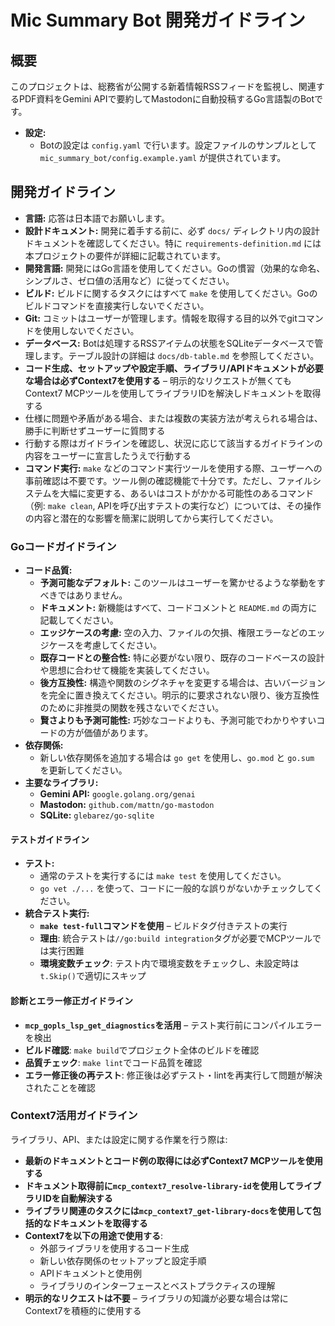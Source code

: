 # Mic Summary Bot 開発ガイドライン

## 概要

このプロジェクトは、総務省が公開する新着情報RSSフィードを監視し、関連するPDF資料をGemini APIで要約してMastodonに自動投稿するGo言語製のBotです。

- **設定:**
    - Botの設定は `config.yaml` で行います。設定ファイルのサンプルとして `mic_summary_bot/config.example.yaml` が提供されています。

## 開発ガイドライン

- **言語:** 応答は日本語でお願いします。
- **設計ドキュメント:** 開発に着手する前に、必ず `docs/` ディレクトリ内の設計ドキュメントを確認してください。特に `requirements-definition.md` には本プロジェクトの要件が詳細に記載されています。
- **開発言語:** 開発にはGo言語を使用してください。Goの慣習（効果的な命名、シンプルさ、ゼロ値の活用など）に従ってください。
- **ビルド:** ビルドに関するタスクにはすべて `make` を使用してください。Goのビルドコマンドを直接実行しないでください。
- **Git:** コミットはユーザーが管理します。情報を取得する目的以外でgitコマンドを使用しないでください。
- **データベース:** Botは処理するRSSアイテムの状態をSQLiteデータベースで管理します。テーブル設計の詳細は `docs/db-table.md` を参照してください。
- **コード生成、セットアップや設定手順、ライブラリ/APIドキュメントが必要な場合は必ずContext7を使用する** – 明示的なリクエストが無くてもContext7 MCPツールを使用してライブラリIDを解決しドキュメントを取得する
- 仕様に問題や矛盾がある場合、または複数の実装方法が考えられる場合は、勝手に判断せずユーザーに質問する
- 行動する際はガイドラインを確認し、状況に応じて該当するガイドラインの内容をユーザーに宣言したうえで行動する
- **コマンド実行:** `make` などのコマンド実行ツールを使用する際、ユーザーへの事前確認は不要です。ツール側の確認機能で十分です。ただし、ファイルシステムを大幅に変更する、あるいはコストがかかる可能性のあるコマンド（例: `make clean`, APIを呼び出すテストの実行など）については、その操作の内容と潜在的な影響を簡潔に説明してから実行してください。

### Goコードガイドライン

- **コード品質:**
    - **予測可能なデフォルト:** このツールはユーザーを驚かせるような挙動をすべきではありません。
    - **ドキュメント:** 新機能はすべて、コードコメントと `README.md` の両方に記載してください。
    - **エッジケースの考慮:** 空の入力、ファイルの欠損、権限エラーなどのエッジケースを考慮してください。
    - **既存コードとの整合性:** 特に必要がない限り、既存のコードベースの設計や思想に合わせて機能を実装してください。
    - **後方互換性:** 構造や関数のシグネチャを変更する場合は、古いバージョンを完全に置き換えてください。明示的に要求されない限り、後方互換性のために非推奨の関数を残さないでください。
    - **賢さよりも予測可能性:** 巧妙なコードよりも、予測可能でわかりやすいコードの方が価値があります。
- **依存関係:**
    - 新しい依存関係を追加する場合は `go get` を使用し、`go.mod` と `go.sum` を更新してください。
- **主要なライブラリ:**
    - **Gemini API:** `google.golang.org/genai`
    - **Mastodon:** `github.com/mattn/go-mastodon`
    - **SQLite:** `glebarez/go-sqlite`

#### テストガイドライン

- **テスト:**
    - 通常のテストを実行するには `make test` を使用してください。
    - `go vet ./...` を使って、コードに一般的な誤りがないかチェックしてください。
- **統合テスト実行:**
    - **`make test-full`コマンドを使用** – ビルドタグ付きテストの実行
    - **理由**: 統合テストは`//go:build integration`タグが必要でMCPツールでは実行困難
    - **環境変数チェック**: テスト内で環境変数をチェックし、未設定時は`t.Skip()`で適切にスキップ

#### 診断とエラー修正ガイドライン
- **`mcp_gopls_lsp_get_diagnostics`を活用** – テスト実行前にコンパイルエラーを検出
- **ビルド確認**: `make build`でプロジェクト全体のビルドを確認
- **品質チェック**: `make lint`でコード品質を確認
- **エラー修正後の再テスト**: 修正後は必ずテスト・lintを再実行して問題が解決されたことを確認

### Context7活用ガイドライン

ライブラリ、API、または設定に関する作業を行う際は:

- **最新のドキュメントとコード例の取得には必ずContext7 MCPツールを使用する**
- **ドキュメント取得前に`mcp_context7_resolve-library-id`を使用してライブラリIDを自動解決する**
- **ライブラリ関連のタスクには`mcp_context7_get-library-docs`を使用して包括的なドキュメントを取得する**
- **Context7を以下の用途で使用する**:
  - 外部ライブラリを使用するコード生成
  - 新しい依存関係のセットアップと設定手順
  - APIドキュメントと使用例
  - ライブラリのインターフェースとベストプラクティスの理解
- **明示的なリクエストは不要** – ライブラリの知識が必要な場合は常にContext7を積極的に使用する